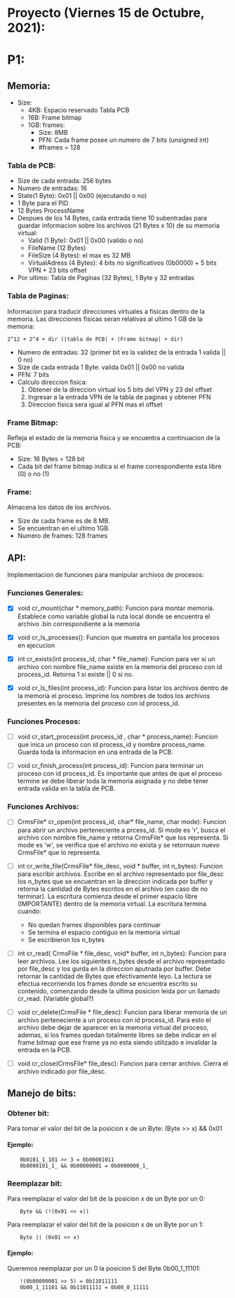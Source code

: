 # Proyecto (Viernes 15 de Octubre, 2021):

# P1:
## Memoria:

- Size:
    * 4KB: Espacio reservado Tabla PCB
    * 16B: Frame bitmap
    * 1GB: frames:
        * Size: 8MB
        * PFN: Cada frame posee un numero de 7 bits (unsigned int)
        * #frames = 128 

### Tabla de PCB:

- Size de cada entrada: 256 bytes
- Numero de entradas: 16
- State(1 Byte): 0x01 || 0x00 (ejecutando o no)
- 1 Byte para el PID
- 12 Bytes ProcessName
- Despues de los 14 Bytes, cada entrada tiene 10 subentradas para guardar informacion sobre los archivos (21 Bytes x 10) de su memoria virtual:
    * Valid (1 Byte): 0x01 || 0x00 (valido o no)
    * FileName (12 Bytes)
    * FileSize (4 Bytes): el max es 32 MB
    * VirtualAdress (4 Bytes): 4 bits no significativos (0b0000) + 5 bits VPN + 23 bits offset
- Por ultimo: Tabla de Paginas (32 Bytes), 1 Byte y 32 entradas

### Tabla de Paginas:

Informacion para traducir direcciones virtuales a fisicas dentro de la memoria. Las direcciones fisicas seran relativas al ultimo 1 GB de la memoria:

    2^12 + 2^4 + dir (|tabla de PCB| + |Frame bitmap| + dir)

- Numero de entradas: 32 (primer bit es la validez de la entrada 1 valida || 0 no)
- Size de cada entrada 1 Byte: valida 0x01 || 0x00 no valida
- PFN: 7 bits
- Calculo direccion fisica:
    1. Obtener de la direccion virtual los 5 bits del VPN y 23 del offset
    2. Ingresar a la entrada VPN de la tabla de paginas y obtener PFN
    3. Direccion fisica sera igual al PFN mas el offset

### Frame Bitmap:

Refleja el estado de la memoria fisica y se encuentra a continuacion de la PCB:
- Size: 16 Bytes = 128 bit
- Cada bit del frame bitmap indica si el frame correspondiente esta libre (0) o no (1)

### Frame:

Almacena los datos de los archivos.
- Size de cada frame es de 8 MB.
- Se encuentran en el ultimo 1GB.
- Numero de frames: 128 frames

## API:

Implementacion de funciones para manipular archivos de procesos:

### Funciones Generales:

- [X] void cr_mount(char \* memory_path): Funcion para montar memoria. Establece como variable global la ruta local donde se encuentra el archivo .bin correspondiente a la memoria

- [X] void cr_ls_processes(): Funcion que muestra en pantalla los procesos en ejecucion

- [X] int cr_exists(int process_id, char \* file_name): Funcion para ver si un archivo con nombre file_name existe en la memoria del proceso con id process_id. Retorna 1 si existe || 0 si no.

- [X] void cr_ls_files(int process_id): Funcion para listar los archivos dentro de la memoria el proceso. Imprime los nombres de todos los archivos presentes en la memoria del proceso con id process_id. 

### Funciones Procesos:

- [ ] void cr_start_process(int process_id , char \* process_name): Funcion que inica un proceso con id process_id y nombre process_name. Guarda toda la informacion en una entrada de la PCB.

- [ ] void cr_finish_process(int process_id): Funcion para terminar un proceso con id process_id. Es importante que antes de que el proceso termine se debe liberar toda la memoria asignada y no debe tener entrada valida en la tabla de PCB.

### Funciones Archivos:

- [ ] CrmsFile\* cr_open(int process_id, char\* file_name, char mode): Funcion para abrir un archivo perteneciente a prcess_id. Si mode es 'r', busca el archivo con nombre file_name y retorna CrmsFile\* que los representa. Si mode es 'w', se verifica que el archivo no exista y se retornaun nuevo CrmsFile\* que lo representa.

- [ ] int cr_write_file(CrmsFile\* file_desc, void \* buffer, int n_bytes): Funcion para escribir archivos. Escribe en el archivo representado por file_desc los n_bytes que se encuentran en la direccion indicada por buffer y retorna la cantidad de Bytes escritos en el archivo (en caso de no terminar). La escritura comienza desde el primer espacio libre (IMPORTANTE) dentro de la memoria virtual. La escritura termina cuando:

    - No quedan frames disponibles para continuar
    - Se termina el espacio contiguo en la memoria virtual
    - Se escribieron los n_bytes

- [ ] int cr_read( CrmsFile \* file_desc, void\* buffer, int n_bytes): Funcion para leer archivos. Lee los siguientes n_bytes desde el archivo representado por file_desc y los gurda en la direccion aputnada por buffer. Debe retornar la cantidad de Bytes que efectivamente leyo. La lectura se efectua recorriendo los frames donde se encuentra escrito su contenido, comenzando desde la ultima posicion leida por un llamado cr_read. (Variable global?)

- [ ] void cr_delete(CrmsFile \* file_desc): Funcion para liberar memoria de un archivo perteneciente a un proceso con id process_id. Para esto el archivo debe dejar de aparecer en la memoria virtual del proceso, ademas, si los frames quedan totalmente libres se debe indicar en el frame bitmap que ese frame ya no esta siendo utilizado e invalidar la entrada en la PCB.

- [ ] void cr_close(CrmsFile\* file_desc): Funcion para cerrar archivo. Cierra el archivo indicado por file_desc.

## Manejo de bits:
### Obtener bit:
Para tomar el valor del bit de la posicion x de un Byte:
        (Byte >> x) && 0x01

#### Ejemplo:

        0b0101_1_101 >> 3 = 0b00001011
        0b0000101_1_ && 0b00000001 = 0b0000000_1_
### Reemplazar bit:
Para reemplazar el valor del bit de la posicion x de un Byte por un 0:

        Byte && (!(0x01 << x))

Para reemplazar el valor del bit de la posicion x de un Byte por un 1:

        Byte || (0x01 << x)

#### Ejemplo:
Queremos reemplazar por un 0 la posicion 5 del Byte 0b00_1_11101:

        !(0b00000001 >> 5) = 0b11011111
        0b00_1_11101 && 0b11011111 = 0b00_0_11111
